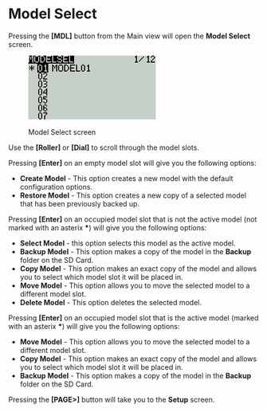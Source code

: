 # Model Select

Pressing the **\[MDL]** button from the Main view will open the **Model Select** screen. &#x20;

<figure><img src="../../.gitbook/assets/bwmodelsel.png" alt=""><figcaption><p>Model Select screen</p></figcaption></figure>

Use the **\[Roller]** or **\[Dial]** to scroll through the model slots.

Pressing **\[Enter]** on an empty model slot will give you the following options:

* **Create Model** - This option creates a new model with the default configuration options.
* **Restore Model** - This option creates a new copy of a selected model that has been previously backed up.

Pressing **\[Enter]** on an occupied model slot that is not the active model (not marked with an asterix **\***) will give you the following options:

* **Select Model** - this option selects this model as the active model.
* **Backup Model** - This option makes a copy of the model in the **Backup** folder on the SD Card.
* **Copy Model** - This option makes an exact copy of the model and allows you to select which model slot it will be placed in.
* **Move Model** - This option allows you to move the selected model to a different model slot.
* **Delete Model** - This option deletes the selected model.

Pressing **\[Enter]** on an occupied model slot that is the active model (marked with an asterix **\***) will give you the following options:

* **Move Model** - This option allows you to move the selected model to a different model slot.
* **Copy Model** - This option makes an exact copy of the model and allows you to select which model slot it will be placed in.
* **Backup Model** - This option makes a copy of the model in the **Backup** folder on the SD Card.

Pressing the **\[PAGE>]** button will take you to the **Setup** screen.
